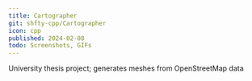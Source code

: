 ```yaml
---
title: Cartographer
git: shfty-cpp/Cartographer
icon: cpp
published: 2024-02-08
todo: Screenshots, GIFs
---
```


University thesis project; generates meshes from OpenStreetMap data

